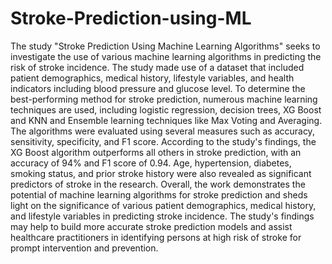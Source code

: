 # Stroke-Prediction-using-ML
The study "Stroke Prediction Using Machine Learning Algorithms" seeks to investigate the 
use of various machine learning algorithms in predicting the risk of stroke incidence. The 
study made use of a dataset that included patient demographics, medical history, lifestyle 
variables, and health indicators including blood pressure and glucose level.
To determine the best-performing method for stroke prediction, numerous machine learning 
techniques are used, including logistic regression, decision trees, XG Boost and KNN and 
Ensemble learning techniques like Max Voting and Averaging. The algorithms were 
evaluated using several measures such as accuracy, sensitivity, specificity, and F1 score.
According to the study's findings, the XG Boost algorithm outperforms all others in stroke 
prediction, with an accuracy of 94% and F1 score of 0.94. Age, hypertension, diabetes, 
smoking status, and prior stroke history were also revealed as significant predictors of stroke 
in the research.
Overall, the work demonstrates the potential of machine learning algorithms for stroke 
prediction and sheds light on the significance of various patient demographics, medical 
history, and lifestyle variables in predicting stroke incidence. The study's findings may help 
to build more accurate stroke prediction models and assist healthcare practitioners in 
identifying persons at high risk of stroke for prompt intervention and prevention.
